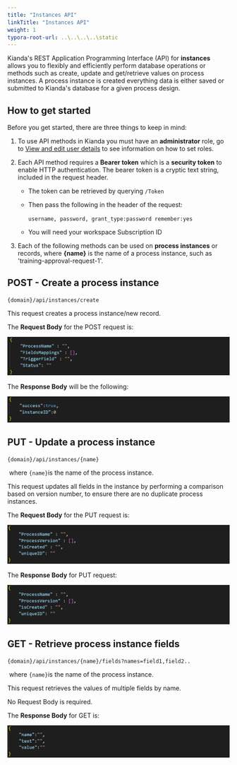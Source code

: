 ```yaml
---
title: "Instances API"
linkTitle: "Instances API"
weight: 1
typora-root-url: ..\..\..\..\static
---
```


Kianda's REST Application Programming Interface (API) for **instances** allows you to flexibly and efficiently perform database operations or methods such as create, update and get/retrieve values on process instances. A process instance is created everything data is either saved or submitted to Kianda's database for a given process design.



## How to get started

Before you get started, there are three things to keep in mind:

1. To use API methods in Kianda you must have an **administrator** role, go to [View and edit user details](/administration/users/#view-and-edit-existing-user-details) to see information on how to set roles.

2. Each API method requires a **Bearer token** which is a **security token** to enable HTTP authentication. The bearer token is a cryptic text string, included in the request header. 

   - The token can be retrieved by querying `/Token`

   - Then pass the following in the header of the request:

     `username, password, grant_type:password remember:yes`

   - You will need your workspace Subscription ID

3. Each of the following methods can be used on **process instances** or records, where **{name}** is the name of a process instance, such as 'training-approval-request-1'.

   

## POST  - Create a process instance

```
{domain}/api/instances/create
```

This request creates a process instance/new record.

The **Request Body** for the POST request is:

![Create instance](/images/json-create.jpg)

The **Response Body** will be the following:

![Create Response Body](/images/json-create-response.jpg)





## PUT - Update a process instance

```
{domain}/api/instances/{name}
```

​	where `{name}`is the name of the process instance.

This request updates all fields in the instance by performing a comparison based on version number, to ensure there are no duplicate process instances.

The **Request Body** for the PUT request is:

![PUT Request Body](/images/put-request.jpg)

The **Response Body** for PUT request:

![Create Response Body](/images/put-request.jpg)




## GET - Retrieve process instance fields

```
{domain}/api/instances/{name}/fields?names=field1,field2..
```

​	where `{name}`is the name of the process instance.

This request retrieves the values of multiple fields by name.

No Request Body is required.

The **Response Body** for GET is:

![GET Response  Body](/images/get-response.jpg)
